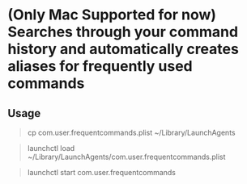 # (Only Mac Supported for now) Searches through your command history and automatically creates aliases for frequently used commands
## Usage
> cp com.user.frequentcommands.plist ~/Library/LaunchAgents

> launchctl load ~/Library/LaunchAgents/com.user.frequentcommands.plist

> launchctl start com.user.frequentcommands
